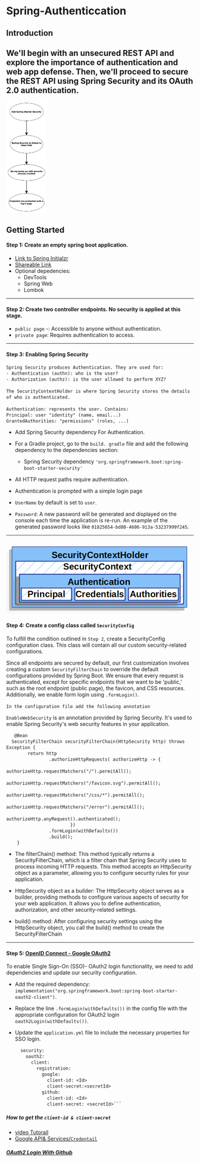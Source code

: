 # Spring-Authenticcation
## Introduction


We'll begin with an unsecured REST API and explore the importance of authentication and web app defense. Then, we'll proceed to secure the REST API using Spring Security and its OAuth 2.0 authentication.
 ---

<img src=image-2.png height=300>

 

Getting Started
---

#### Step 1: Create an empty spring boot application.

  - [Link to Spring Initialzr](https://start.spring.io/)
  - [Shareable Link](https://start.spring.io/#!type=gradle-project&language=java&platformVersion=3.2.5&packaging=jar&jvmVersion=17&groupId=com.rtx.example&artifactId=demo-spring-authentication&name=demoSpringAuthentication&description=Demo%20project%20for%20Spring%20Boot&packageName=com.rtx.example.authentication&dependencies=lombok,mysql,web,h2,data-jdbc,devtools)
  - Optional depedencies:
    - DevTools
    - Spring Web
    - Lombok
---
    
#### Step 2: Create two controller endpoints. No security is applied at this stage.

- `public page` -: Accessible to anyone without authentication.
- `private page`:  Requires authentication to access.
---
#### Step 3: Enabling Spring Security 

    Spring Security produces Authentication. They are used for:
    - Authentication (authn): who is the user?
    - Authorization (authz): is the user allowed to perform XYZ?

    The SecurityContextHolder is where Spring Security stores the details of who is authenticated.

    Authentication: represents the user. Contains:
    Principal: user "identity" (name, email...)
    GrantedAuthorities: "permissions" (roles, ...)
    
- Add Spring Security dependency For Authentication.
- For a Gradle project, go to the `build. gradle` file and add the following dependency to the dependencies section:

  - Spring Security dependency `'org.springframework.boot:spring-boot-starter-security'`

-  All HTTP request paths require authentication.
-  Authentication is prompted with a simple login page
- `UserName` by default is set to `user`.
- `Password`: A new password will be generated and displayed on the console each time the application is re-run. An example of the generated password looks like `01825654-bd80-4606-913a-53237999f245`.
  

---

![alt text](image.png)
---

#### Step 4: Create a config class called `SecurityConfig`

To fulfill the condition outlined in `Step 2`, create a SecurityConfig configuration class. This class will contain all our custom security-related configurations.

Since all endpoints are secured by default, our first customization involves creating a custom `SecurityFilterChain` to override the default configurations provided by Spring Boot. We ensure that every request is authenticated, except for specific endpoints that we want to be 'public,' such as the root endpoint (public page), the favicon, and CSS resources. Additionally, we enable form login using `.formLogin()`.

```In the configuration file add the following annotation ```

`EnableWebSecurity` is an annotation provided by Spring Security. It's used to enable Spring Security's web security features in your application.


       @Bean
      SecurityFilterChain securityFilterChain(HttpSecurity http) throws Exception {
            return http
                    .authorizeHttpRequests( authorizeHttp -> {
                                authorizeHttp.requestMatchers("/").permitAll();
                                authorizeHttp.requestMatchers("/favicon.svg").permitAll();
                                authorizeHttp.requestMatchers("/css/*").permitAll();
                                authorizeHttp.requestMatchers("/error").permitAll();
                                authorizeHttp.anyRequest().authenticated();
                            })
                    .formLogin(withDefaults())
                    .build();
        }

- The filterChain() method: This method typically returns a SecurityFilterChain, which is a filter chain that Spring Security uses to process incoming HTTP requests. This method accepts an 
                            HttpSecurity object as a parameter, allowing you to configure security rules for your application.
  
- HttpSecurity object as a builder: The HttpSecurity object serves as a builder, providing methods to configure various aspects of security for your web application. It allows you to define 
                                   authentication, authorization, and other security-related settings.
  
- build() method: After configuring security settings using the HttpSecurity object, you call the build() method to create the SecurityFilterChain

---
#### Step 5: [OpenID Connect - Google OAuth2 ](https://developers.google.com/identity/openid-connect/openid-connect)

To enable Single Sign-On (SSO)- OAuth2 login functionality, we need to add dependencies and update our security configuration. 

- Add the required dependency: `implementation("org.springframework.boot:spring-boot-starter-oauth2-client")`.
- Replace the line `.formLogin(withDefaults())` in the config file with the appropriate configuration for OAuth2 login ```oauth2Login(withDefaults())```.
- Update the `application.yml` file to include the necessary properties for SSO login.

  ```spring:
    security:
      oauth2:
        client:
          registration:
            google:
              client-id: <Id>
              client-secret:<secretId>
            github:
              client-id: <Id>
              client-secret: <secretId>```
  
##### How to get the ```client-id & client-secret```
 - [video Tutorail](https://www.youtube.com/watch?v=5TBffxNBTCs)
 - [Google API& Services/`Credentail`](https://console.cloud.google.com/apis/credentials?project=authentic-bongo-420019)

##### [OAuth2 Login With Github](https://www.youtube.com/watch?v=us0VjFiHogo) 






